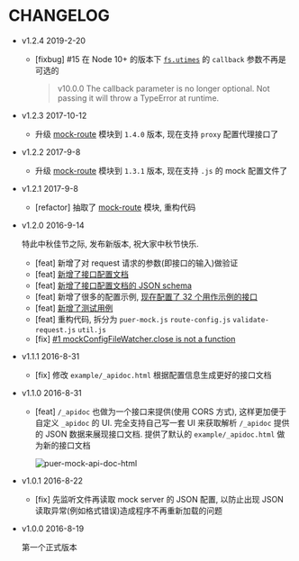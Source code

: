 # CHANGELOG

* v1.2.4 2019-2-20

  * [fixbug] #15 在 Node 10+ 的版本下 [`fs.utimes`](https://nodejs.org/docs/latest-v10.x/api/fs.html#fs_fs_utimes_path_atime_mtime_callback) 的 `callback` 参数不再是可选的

    > v10.0.0 The callback parameter is no longer optional. Not passing it will throw a TypeError at runtime.

* v1.2.3 2017-10-12

  * 升级 [mock-route](https://github.com/ufologist/mock-route) 模块到 `1.4.0` 版本, 现在支持 `proxy` 配置代理接口了

* v1.2.2 2017-9-8

  * 升级 [mock-route](https://github.com/ufologist/mock-route) 模块到 `1.3.1` 版本, 现在支持 `.js` 的 mock 配置文件了

* v1.2.1 2017-9-8

  * [refactor] 抽取了 [mock-route](https://github.com/ufologist/mock-route) 模块, 重构代码

* v1.2.0 2016-9-14

  特此中秋佳节之际, 发布新版本, 祝大家中秋节快乐.

  * [feat] 新增了对 request 请求的参数(即接口的输入)做验证
  * [feat] [新增了接口配置文档](https://github.com/ufologist/puer-mock/blob/master/_mockserver-config.md)
  * [feat] [新增了接口配置文档的 JSON schema](https://github.com/ufologist/puer-mock/blob/master/_mockserver-schema.json)
  * [feat] 新增了很多的配置示例, [现在配置了 32 个用作示例的接口](https://github.com/ufologist/puer-mock/blob/master/example/_mockserver.json)
  * [feat] [新增了测试用例](https://github.com/ufologist/puer-mock/tree/master/test)
  * [feat] 重构代码, 拆分为 `puer-mock.js` `route-config.js` `validate-request.js` `util.js`
  * [fix] [#1 mockConfigFileWatcher.close is not a function](https://github.com/ufologist/puer-mock/issues/1)

* v1.1.1 2016-8-31

  * [fix] 修改 `example/_apidoc.html` 根据配置信息生成更好的接口文档

* v1.1.0 2016-8-31

  * [feat] `/_apidoc` 也做为一个接口来提供(使用 CORS 方式), 这样更加便于自定义 `_apidoc` 的 UI. 完全支持自己写一套 UI 来获取解析 `/_apidoc` 提供的 JSON 数据来展现接口文档. 提供了默认的 `example/_apidoc.html` 做为新的接口文档

    ![puer-mock-api-doc-html](https://ufologist.github.io/puer-mock/puer-mock-api-doc-html.png)

* v1.0.1 2016-8-22

  * [fix] 先监听文件再读取 mock server 的 JSON 配置, 以防止出现 JSON 读取异常(例如格式错误)造成程序不再重新加载的问题

* v1.0.0 2016-8-19

  第一个正式版本